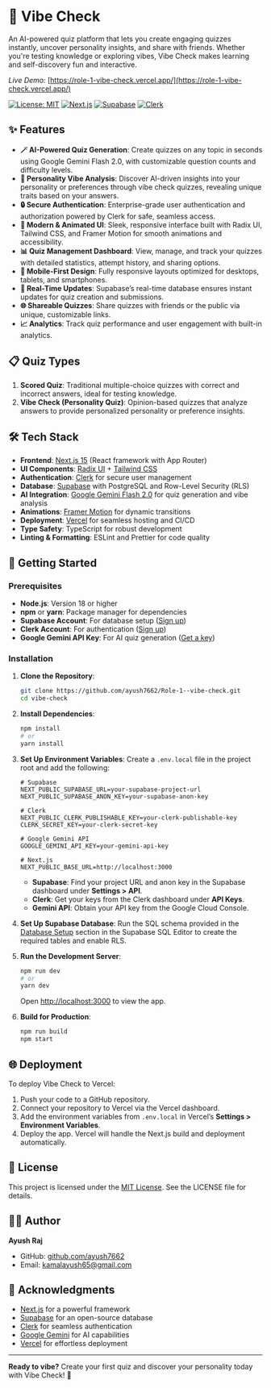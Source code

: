 # 🧠 Vibe Check

An AI-powered quiz platform that lets you create engaging quizzes instantly, uncover personality insights, and share with friends. Whether you're testing knowledge or exploring vibes, Vibe Check makes learning and self-discovery fun and interactive.

*Live Demo:* [https://role-1-vibe-check.vercel.app/](https://role-1-vibe-check.vercel.app/)

[![License: MIT](https://img.shields.io/badge/License-MIT-yellow.svg)](https://opensource.org/licenses/MIT)
[![Next.js](https://img.shields.io/badge/Next.js-15-black)](https://nextjs.org/)
[![Supabase](https://img.shields.io/badge/Supabase-PostgreSQL-green)](https://supabase.com/)
[![Clerk](https://img.shields.io/badge/Clerk-Authentication-blue)](https://clerk.com/)

## ✨ Features

- **🪄 AI-Powered Quiz Generation**: Create quizzes on any topic in seconds using Google Gemini Flash 2.0, with customizable question counts and difficulty levels.
- **🧠 Personality Vibe Analysis**: Discover AI-driven insights into your personality or preferences through vibe check quizzes, revealing unique traits based on your answers.
- **🔒 Secure Authentication**: Enterprise-grade user authentication and authorization powered by Clerk for safe, seamless access.
- **🚀 Modern & Animated UI**: Sleek, responsive interface built with Radix UI, Tailwind CSS, and Framer Motion for smooth animations and accessibility.
- **📊 Quiz Management Dashboard**: View, manage, and track your quizzes with detailed statistics, attempt history, and sharing options.
- **📱 Mobile-First Design**: Fully responsive layouts optimized for desktops, tablets, and smartphones.
- **🔄 Real-Time Updates**: Supabase’s real-time database ensures instant updates for quiz creation and submissions.
- **🌐 Shareable Quizzes**: Share quizzes with friends or the public via unique, customizable links.
- **📈 Analytics**: Track quiz performance and user engagement with built-in analytics.

## 📋 Quiz Types

1. **Scored Quiz**: Traditional multiple-choice quizzes with correct and incorrect answers, ideal for testing knowledge.
2. **Vibe Check (Personality Quiz)**: Opinion-based quizzes that analyze answers to provide personalized personality or preference insights.

## 🛠️ Tech Stack

- **Frontend**: [Next.js 15](https://nextjs.org/) (React framework with App Router)
- **UI Components**: [Radix UI](https://www.radix-ui.com/) + [Tailwind CSS](https://tailwindcss.com/)
- **Authentication**: [Clerk](https://clerk.com/) for secure user management
- **Database**: [Supabase](https://supabase.com/) with PostgreSQL and Row-Level Security (RLS)
- **AI Integration**: [Google Gemini Flash 2.0](https://cloud.google.com/gemini) for quiz generation and vibe analysis
- **Animations**: [Framer Motion](https://www.framer.com/motion/) for dynamic transitions
- **Deployment**: [Vercel](https://vercel.com/) for seamless hosting and CI/CD
- **Type Safety**: TypeScript for robust development
- **Linting & Formatting**: ESLint and Prettier for code quality

## 🚀 Getting Started

### Prerequisites

- **Node.js**: Version 18 or higher
- **npm** or **yarn**: Package manager for dependencies
- **Supabase Account**: For database setup ([Sign up](https://supabase.com/))
- **Clerk Account**: For authentication ([Sign up](https://clerk.com/))
- **Google Gemini API Key**: For AI quiz generation ([Get a key](https://cloud.google.com/gemini))

### Installation

1. **Clone the Repository**:
   ```bash
   git clone https://github.com/ayush7662/Role-1--vibe-check.git
   cd vibe-check
   ```

2. **Install Dependencies**:
   ```bash
   npm install
   # or
   yarn install
   ```

3. **Set Up Environment Variables**:
   Create a `.env.local` file in the project root and add the following:
   ```env
   # Supabase
   NEXT_PUBLIC_SUPABASE_URL=your-supabase-project-url
   NEXT_PUBLIC_SUPABASE_ANON_KEY=your-supabase-anon-key

   # Clerk
   NEXT_PUBLIC_CLERK_PUBLISHABLE_KEY=your-clerk-publishable-key
   CLERK_SECRET_KEY=your-clerk-secret-key

   # Google Gemini API
   GOOGLE_GEMINI_API_KEY=your-gemini-api-key

   # Next.js
   NEXT_PUBLIC_BASE_URL=http://localhost:3000
   ```
   - **Supabase**: Find your project URL and anon key in the Supabase dashboard under **Settings > API**.
   - **Clerk**: Get your keys from the Clerk dashboard under **API Keys**.
   - **Gemini API**: Obtain your API key from the Google Cloud Console.

4. **Set Up Supabase Database**:
   Run the SQL schema provided in the [Database Setup](#database-setup) section in the Supabase SQL Editor to create the required tables and enable RLS.

5. **Run the Development Server**:
   ```bash
   npm run dev
   # or
   yarn dev
   ```
   Open [http://localhost:3000](http://localhost:3000) to view the app.

6. **Build for Production**:
   ```bash
   npm run build
   npm start
   ```

## 🌐 Deployment

To deploy Vibe Check to Vercel:

1. Push your code to a GitHub repository.
2. Connect your repository to Vercel via the Vercel dashboard.
3. Add the environment variables from `.env.local` in Vercel’s **Settings > Environment Variables**.
4. Deploy the app. Vercel will handle the Next.js build and deployment automatically.


## 📜 License

This project is licensed under the [MIT License](LICENSE). See the LICENSE file for details.

## 🧑‍💻 Author

**Ayush Raj**

- GitHub: [github.com/ayush7662](https://github.com/ayush7662)
- Email: [kamalayush65@gmail.com](mailto:kamalayush65@gmail.com)

## 🙌 Acknowledgments

- [Next.js](https://nextjs.org/) for a powerful framework
- [Supabase](https://supabase.com/) for an open-source database
- [Clerk](https://clerk.com/) for seamless authentication
- [Google Gemini](https://cloud.google.com/gemini) for AI capabilities
- [Vercel](https://vercel.com/) for effortless deployment

---

**Ready to vibe?** Create your first quiz and discover your personality today with Vibe Check! 🎉
